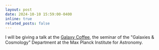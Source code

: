 ```yaml
---
layout: post
date: 2024-10-10 15:59:00-0400
inline: true
related_posts: false
---
```

I will be giving a talk at the [Galaxy Coffee](https://physik.uni-heidelberg.de/hephysto/index.php?s=talk&id=11197), the seminar of the "Galaxies & Cosmology" Department at the Max Planck Institute for Astronomy.